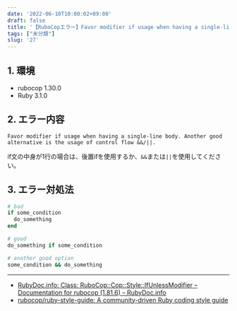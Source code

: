 ```yaml
---
date: '2022-06-10T10:00:02+09:00'
draft: false
title: '【RuboCopエラー】Favor modifier if usage when having a single-line body. Another good alternative is the usage of control flow &&/||.'
tags: ["未分類"]
slug: '27'
---
```


## 1. 環境
- rubocop 1.30.0
- Ruby 3.1.0

## 2. エラー内容

```
Favor modifier if usage when having a single-line body. Another good alternative is the usage of control flow &&/||.
```

if文の中身が1行の場合は、後置ifを使用するか、`&&`または`||`を使用してください。

## 3. エラー対処法

```ruby
# bad
if some_condition
  do_something
end

# good
do_something if some_condition

# another good option
some_condition && do_something
```
---


- [RubyDoc.info: Class: RuboCop::Cop::Style::IfUnlessModifier – Documentation for rubocop (1.81.6) – RubyDoc.info](https://www.rubydoc.info/gems/rubocop/RuboCop/Cop/Style/IfUnlessModifier)
- [rubocop/ruby-style-guide: A community-driven Ruby coding style guide](https://github.com/rubocop/ruby-style-guide#if-as-a-modifier)
